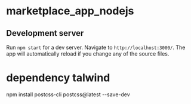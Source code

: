 # marketplace_app_nodejs

## Development server
Run `npm start` for a dev server. Navigate to `http://localhost:3000/`. The app will automatically reload if you change any of the source files.

# dependency talwind
npm install postcss-cli postcss@latest --save-dev